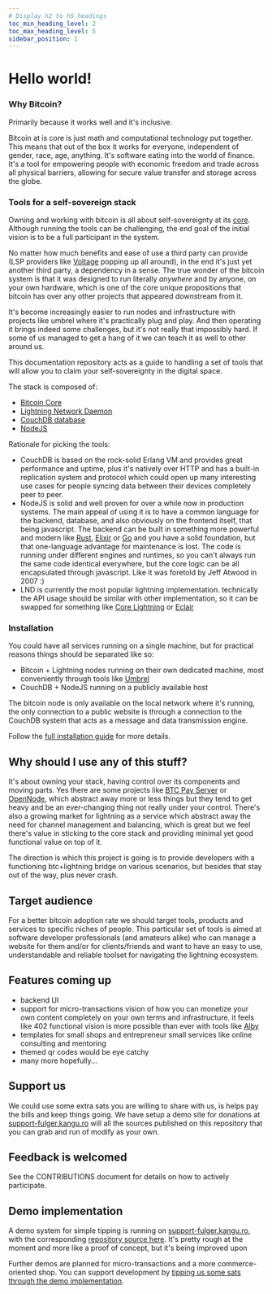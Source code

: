 ```yaml
---
# Display h2 to h5 headings
toc_min_heading_level: 2
toc_max_heading_level: 5
sidebar_position: 1
---
```


# Hello world!

### Why Bitcoin?

Primarily because it works well and it's inclusive.

Bitcoin at is core is just math and computational technology put together. This means that out of the box it works for everyone, independent
of gender, race, age, anything. It's software eating into the world of finance. It's a tool for empowering people with economic freedom and
trade across all physical barriers, allowing for secure value transfer and storage across
the globe.

### Tools for a self-sovereign stack

Owning and working with bitcoin is all about self-sovereignty at its [core](https://bitcoin.org/bitcoin.pdf). Although running
the tools can be challenging, the end goal of the initial vision is to be a full participant in the
system.

No matter how much benefits and ease of use a third party can provide (LSP providers like [Voltage](https://voltage.cloud/) popping up all around), in the end
it's just yet another third party, a dependency in a sense. The true wonder of the bitcoin
system is that it was designed to run literally *anywhere* and by anyone, on your own hardware, which is one of the core unique
propositions that bitcoin has over any other projects that appeared downstream from it.

It's become increasingly easier to run nodes and infrastructure with projects like umbrel
where it's practically plug and play. And then operating it brings indeed some challenges,
but it's not really that impossibly hard. If some of us managed to get a hang of it we can
teach it as well to other around us.

This documentation repository acts as a guide to handling a set of tools that will
allow you to claim your self-sovereignty in the digital space.

The stack is composed of:

* [Bitcoin Core](https://github.com/bitcoin/bitcoin)
* [Lightning Network Daemon](https://github.com/lightningnetwork/lnd)
* [CouchDB database](https://github.com/apache/couchdb)
* [NodeJS](https://github.com/nodejs/node)

Rationale for picking the tools:

* CouchDB is based on the rock-solid Erlang VM and provides great performance and uptime,
  plus it's natively over HTTP and has a built-in replication system and protocol which could
  open up many interesting use cases for people syncing data between their devices completely
  peer to peer.
* NodeJS is solid and well proven for over a while now in production systems. The main appeal
  of using it is to have a common language for the backend, database, and also obviously on
  the frontend itself, that being javascript. The backend can be built in something
  more powerful and modern like [Rust](https://www.rust-lang.org/), [Elixir](https://elixir-lang.org/) or [Go](https://go.dev/) and you have a solid foundation,
  but that one-language advantage for maintenance is lost. The code is running
  under different engines and runtimes, so you can't always run the same code identical everywhere,
  but the core logic can be all encapsulated through javascript. Like it was foretold
  by Jeff Atwood in 2007 :)
* LND is currently the most popular lightning implementation. technically the API usage should
  be similar with other implementation, so it can be swapped for something
  like [Core Lightning](https://github.com/ElementsProject/lightning) or [Eclair](https://github.com/ACINQ/eclair)

### Installation

You could have all services running on a single machine, but for practical reasons things
should be separated like so:
* Bitcoin + Lightning nodes running on their own dedicated machine, most conveniently through tools like [Umbrel](https://umbrel.com)
* CouchDB + NodeJS running on a publicly available host

The bitcoin node is only available on the local network where it's running, the only connection
to a public website is through a connection to the CouchDB system that acts as a message and
data transmission engine.

Follow the [full installation guide](./install) for more details.

## Why should I use any of this stuff?

It's about owning your stack, having control over its components and moving parts.
Yes there are some projects like [BTC Pay Server](https://btcpayserver.org/) or [OpenNode](https://www.opennode.com/),
which abstract away more or less things but they tend to get heavy and be an ever-changing
thing not really under your control. There's also a growing market for lightning as a service
which abstract away the need for channel management and balancing, which is great
but we feel there's value in sticking to the core stack and providing minimal yet good
functional value on top of it.

The direction is which this project is going is to provide developers with a functioning
btc+lightning bridge on various scenarios, but besides that stay out of the way, plus never crash.

## Target audience

For a better bitcoin adoption rate we should target tools, products and services to specific
niches of people. This particular set of tools is aimed at software developer professionals
(and amateurs alike) who can manage a website for them and/or for clients/friends and want to have an
easy to use, understandable and reliable toolset for navigating the lightning ecosystem.

## Features coming up

* backend UI
* support for micro-transactions vision of how you can monetize your own content
  completely on your own terms and infrastructure. it feels like 402 functional vision is
  more possible than ever with tools like [Alby](https://getalby.com)
* templates for small shops and entrepreneur small services like online consulting and
  mentoring
* themed qr codes would be eye catchy
* many more hopefully...

## Support us

We could use some extra sats you are willing to share with us, is helps pay the bills and
keep things going. We have setup a demo site for donations at [support-fulger.kangu.ro](https://support-fulger.kangu.ro/) will
all the sources published on this repository that you can grab and run of modify as your own.

## Feedback is welcomed

See the CONTRIBUTIONS document for details on how to actively participate.

## Demo implementation

A demo system for simple tipping is running on [support-fulger.kangu.ro](https://support-fulger.kangu.ro), with the corresponding
[repository source here](https://github.com/kangu/fulger-demo-donation). It's pretty rough at the
moment and more like a proof of concept, but it's being improved upon

Further demos are planned for micro-transactions and a more commerce-oriented shop. You can
support development by [tipping us some sats through the demo implementation](https://support-fulger.kangu.ro/).
